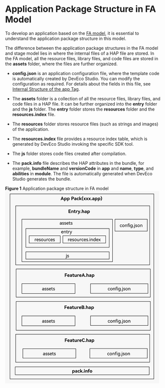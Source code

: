 # Application Package Structure in FA Model


To develop an application based on the [FA model](application-configuration-file-overview-fa.md), it is essential to understand the application package structure in this model.


The difference between the application package structures in the FA model and stage model lies in where the internal files of a HAP file are stored. In the FA model, all the resource files, library files, and code files are stored in the **assets** folder, where the files are further organized.


- **config.json** is an application configuration file, where the template code is automatically created by DevEco Studio. You can modify the configuration as required. For details about the fields in this file, see [Internal Structure of the app Tag](app-structure.md).

- The **assets** folder is a collection of all the resource files, library files, and code files in a HAP file. It can be further organized into the **entry** folder and the **js** folder. The **entry** folder stores the **resources** folder and the **resources.index** file.

- The **resources** folder stores resource files (such as strings and images) of the application.

- The **resources.index** file provides a resource index table, which is generated by DevEco Studio invoking the specific SDK tool.

- The **js** folder stores code files created after compilation.

- The **pack.info** file describes the HAP attributes in the bundle, for example, **bundleName** and **versionCode** in **app** and **name**, **type**, and **abilities** in **module**. The file is automatically generated when DevEco Studio generates the bundle.

**Figure 1** Application package structure in FA model 
![app-pack-fa](figures/app-pack-fa.png)
